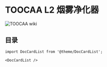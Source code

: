 ﻿---
sidebar_position: 5
sidebar_label: TOOCAA L2烟雾净化器
---
# TOOCAA L2 烟雾净化器
![TOOCAA wiki](http://wiki-toocaa.oss-cn-hongkong.aliyuncs.com/Smoke%20Purifier/Frame%203.png)
## 目录

```mdx-code-block
import DocCardList from '@theme/DocCardList';

<DocCardList />

